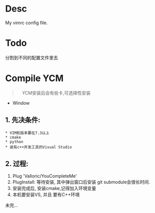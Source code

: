 # Desc
My vimrc config file.

# Todo 
分割到不同的配置文件里去

# Compile YCM
>　YCM安装后会有些卡,可选择性安装

* Window
## 1. 先决条件: 
    * VIM和版本要在7.3以上
    * cmake 
    * python 
    * 装有c++开发工具的Visual Studio
## 2. 过程:
1) Plug 'Valloric/YouCompleteMe'
2) PlugInstall: 等待安装, 其中弹出窗口后安装 git submodule会很长时间.
3) 安装完成后, 安装cmake,记得加入环境变量
4) 本机要安装VS, 并且 要有C++环境

未完...


